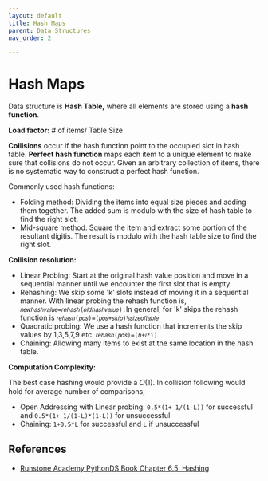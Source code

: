 ```yaml
---
layout: default
title: Hash Maps
parent: Data Structures
nav_order: 2

---
```


# Hash Maps

Data structure is **Hash Table,** where all elements are stored using a **hash function**.

**Load factor:** # of items/ Table Size

**Collisions** occur if the hash function point to the occupied slot in hash table. **Perfect hash function** maps each item to a unique element to make sure that collisions do not occur. Given an arbitrary collection of items, there is no systematic way to construct a perfect hash function.

Commonly used hash functions:

- Folding method: Dividing the items into equal size pieces and adding them together. The added sum is modulo with the size of hash table to find the right slot.
- Mid-square method: Square the item and extract some portion of the resultant digitis. The result is modulo with the hash table size to find the right slot.

**Collision resolution:**

- Linear Probing: Start at the original hash value position and move in a sequential manner until we encounter the first slot that is empty.
- Rehashing: We skip some 'k' slots instead of moving it in a sequential manner. With linear probing the rehash function is, `𝑛𝑒𝑤ℎ𝑎𝑠ℎ𝑣𝑎𝑙𝑢𝑒=𝑟𝑒ℎ𝑎𝑠ℎ(𝑜𝑙𝑑ℎ𝑎𝑠ℎ𝑣𝑎𝑙𝑢𝑒).`In general, for 'k' skips the rehash function is `𝑟𝑒ℎ𝑎𝑠ℎ(𝑝𝑜𝑠)=(𝑝𝑜𝑠+𝑠𝑘𝑖𝑝)%𝑠𝑖𝑧𝑒𝑜𝑓𝑡𝑎𝑏𝑙𝑒`
- Quadratic probing: We use a hash function that increments the skip values by 1,3,5,7,9 etc. `𝑟𝑒ℎ𝑎𝑠ℎ(𝑝𝑜𝑠)=(ℎ+𝑖*i)`
- Chaining: Allowing many items to exist at the same location in the hash table.

**Computation Complexity:**

The best case hashing would provide a 𝑂(1). In collision following would hold for average number of comparisons,

- Open Addressing with Linear probing: `0.5*(1+ 1/(1-L))` for successful and `0.5*(1+ 1/(1-L)*(1-L))` for unsuccessful
- Chaining: `1+0.5*L` for successful and `L` if unsuccessful



## References

- [Runstone Academy PythonDS Book Chapter 6.5: Hashing](https://runestone.academy/ns/books/published/pythonds/SortSearch/toctree.htmls)
